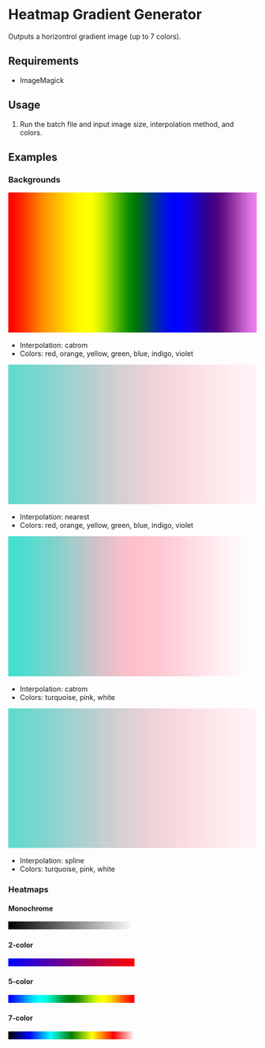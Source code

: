 # Heatmap Gradient Generator

Outputs a horizontrol gradient image (up to 7 colors).

## Requirements

* ImageMagick

## Usage

1. Run the batch file and input image size, interpolation method, and colors.

## Examples

### Backgrounds

![gradient_red-orange-yellow-green-blue-indigo-violet_catrom](/gradient-generator/images/gradient_red-orange-yellow-green-blue-indigo-violet_1920x1080-catrom.jpg)
* Interpolation: catrom
* Colors: red, orange, yellow, green, blue, indigo, violet

![gradient_red-orange-yellow-green-blue-indigo-violet_spline](/gradient-generator/images/gradient_linear_turquoise-pink-white_1920x1080-spline.jpg)
* Interpolation: nearest
* Colors: red, orange, yellow, green, blue, indigo, violet

![gradient_linear_turquoise-pink-white_catrom](/gradient-generator/images/gradient_linear_turquoise-pink-white_1920x1080-catrom.jpg)
* Interpolation: catrom
* Colors: turquoise, pink, white

![gradient_linear_turquoise-pink-white_spline](/gradient-generator/images/gradient_linear_turquoise-pink-white_1920x1080-spline.jpg)
* Interpolation: spline
* Colors: turquoise, pink, white

### Heatmaps

#### Monochrome

![monochrome heatmap](/gradient-generator/images/gradient_linear_black-white_256x16.jpg)

#### 2-color

![2-color heatmap](/gradient-generator/images/gradient_linear_blue-red_256x16.jpg)

#### 5-color

![5-color heatmap](/gradient-generator/images/gradient_linear_blue-cyan-green-yellow-red_256x16.jpg)

#### 7-color

![7-color heatmap](/gradient-generator/images/gradient_linear_black-blue-cyan-green-yellow-red-white_256x16.jpg)
